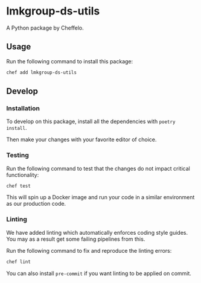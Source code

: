 # lmkgroup-ds-utils

A Python package by Cheffelo.

## Usage
Run the following command to install this package:

```bash
chef add lmkgroup-ds-utils
```

## Develop

### Installation
To develop on this package, install all the dependencies with `poetry install`.

Then make your changes with your favorite editor of choice.


### Testing
Run the following command to test that the changes do not impact critical functionality:

```bash
chef test
```
This will spin up a Docker image and run your code in a similar environment as our production code.

### Linting
We have added linting which automatically enforces coding style guides.
You may as a result get some failing pipelines from this.

Run the following command to fix and reproduce the linting errors:

```bash
chef lint
```

You can also install `pre-commit` if you want linting to be applied on commit.
